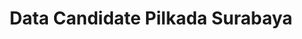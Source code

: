 ---
title: Data Candidate Pilkada Surabaya
organization: KPU KOTA SURABAYA
notes: Data Candidate Pilkada Surabaya
resources:
  - name: CSV Candidates
    url: 'https://github.com/pemiluAPI/pemilu-data/raw/master/candidate-pilkada-surabaya/candidates.csv'
    format: csv
  - name: CSV Participants
    url: 'https://github.com/pemiluAPI/pemilu-data/raw/master/candidate-pilkada-surabaya/participants.csv'
    format: csv
  - name: CSV Provinces
    url: 'https://github.com/pemiluAPI/pemilu-data/raw/master/candidate-pilkada-surabaya/provinces.csv'
    format: csv
  - name: CSV Regions
    url: 'https://github.com/pemiluAPI/pemilu-data/raw/master/candidate-pilkada-surabaya/regions.csv'
    format: csv
  - name: CSV Vision misions
    url: 'https://github.com/pemiluAPI/pemilu-data/raw/master/candidate-pilkada-surabaya/vision_misions.csv'
    format: csv
category:
  - Candidate PILKADA Surabaya
maintainer: ''
maintainer_email: ''
---